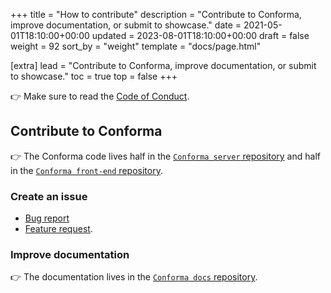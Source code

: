 +++
title = "How to contribute"
description = "Contribute to Conforma, improve documentation, or submit to showcase."
date = 2021-05-01T18:10:00+00:00
updated = 2023-08-01T18:10:00+00:00
draft = false
weight = 92
sort_by = "weight"
template = "docs/page.html"

[extra]
lead = "Contribute to Conforma, improve documentation, or submit to showcase."
toc = true
top = false
+++

👉 Make sure to read the [Code of Conduct](../code-of-conduct/).

## Contribute to Conforma

👉 The Conforma code lives half in the [`Conforma server` repository](https://github.com/openmsupply/application-manager-server) and half in the [`Conforma front-end` repository](https://github.com/openmsupply/application-manager-web-app).

### Create an issue

- [Bug report](https://github.com/openmsupply/application-manager-server/issues/new)
- [Feature request](https://github.com/openmsupply/application-manager-server/issues/new).

### Improve documentation

👉 The documentation lives in the [`Conforma docs` repository](https://github.com/openmsupply/conforma-docs).
